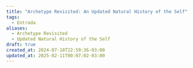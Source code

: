 ```yaml
---
title: "Archetype Revisited: An Updated Natural History of the Self"
tags:
  - Entrada
aliases:
  - Archetype Revisited
  - Updated Natural History of the Self
draft: true
created_at: 2024-07-18T22:59:36-03:00
updated_at: 2025-02-11T00:07:02-03:00
---
```



